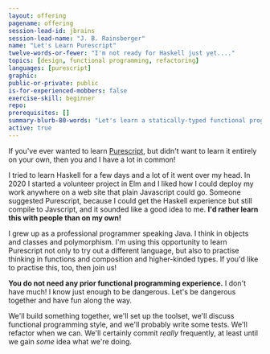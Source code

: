 ```yaml
---
layout: offering
pagename: offering
session-lead-id: jbrains
session-lead-name: "J. B. Rainsberger"
name: "Let's Learn Purescript"
twelve-words-or-fewer: "I'm not ready for Haskell just yet...."
topics: [design, functional programming, refactoring]
languages: [purescript]
graphic:
public-or-private: public
is-for-experienced-mobbers: false
exercise-skill: beginner
repo: 
prerequisites: []
summary-blurb-80-words: "Let's learn a statically-typed functional programming language built on Javascript that isn't called 'Elm'! (Nothing against Elm.) I've played around with Elm and I did three days of Haskell in 2013. Now Purescript looks interesting and I'd like to learn about it. I'd rather learn it with you than on my own!"
active: true
---
```

If you've ever wanted to learn [Purescript](https://www.purescript.org/), but didn't want to learn it entirely on your own, then you and I have a lot in common!

I tried to learn Haskell for a few days and a lot of it went over my head. In 2020 I started a volunteer project in Elm and I liked how I could deploy my work anywhere on a web site that plain Javascript could go. Someone suggested Purescript, because I could get the Haskell experience but still compile to Javscript, and it sounded like a good idea to me. **I'd rather learn this with people than on my own!**

I grew up as a professional programmer speaking Java. I think in objects and classes and polymorphism. I'm using this opportunity to learn Purescript not only to try out a different language, but also to practise thinking in functions and composition and higher-kinded types. If you'd like to practise this, too, then join us!

**You do not need any prior functional programming experience.** I don't have much! I know just enough to be dangerous. Let's be dangerous together and have fun along the way.

We'll build something together, we'll set up the toolset, we'll discuss functional programming style, and we'll probably write some tests. We'll refactor when we can. We'll certainly commit _really_ frequently, at least until we gain _some_ idea what we're doing.
